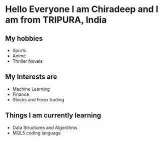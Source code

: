 # Hello Everyone I am Chiradeep and I am from TRIPURA, India 

## My hobbies 
- Sports
- Anime
- Thriller Novels

## My Interests are 
- Machine Learning 
- Finance
- Stocks and Forex trading

## Things I am currently learning
- Data Structures and Algorithms
- MQL5 coding language
